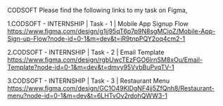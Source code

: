 CODSOFT
Please find the following links to my task on Figma,

  1.CODSOFT - INTERNSHIP | Task - 1 | Mobile App Signup Flow
https://www.figma.com/design/g1jj95qT6p7p9N8sgMCioZ/Mobile-App-Sign-up-Flow?node-id=0-1&m=dev&t=iR9tnpPQY2oq4cm2-1

  2.CODSOFT - INTERNSHIP | Task - 2 | Email Template
https://www.figma.com/design/rgbUwcTEzFGO6lrnSM8xOu/Email-Template?node-id=0-1&m=dev&t=dmvy95VvbBuPvqTV-1

  3.CODSOFT - INTERNSHIP | Task - 3 | Restaurant Menu
https://www.figma.com/design/GC1O49KlDgNF4jj5ZfQnh8/Restaurant-menu?node-id=0-1&m=dev&t=6LHTvOv2rdohQWW3-1
